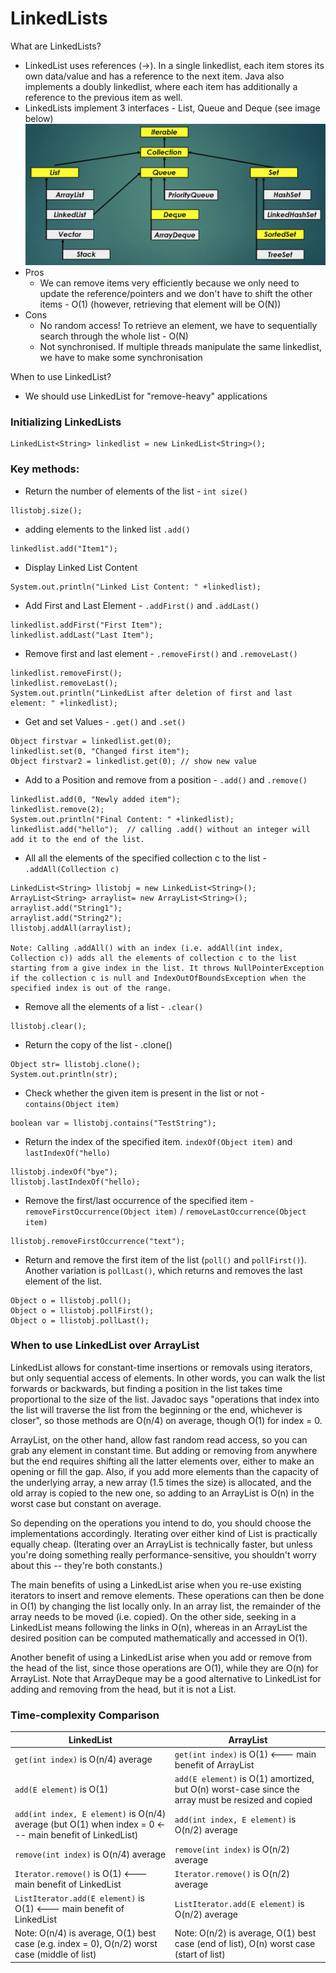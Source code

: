# LinkedLists

What are LinkedLists?
* LinkedList uses references (->). In a single linkedlist, each item stores its own data/value and has a reference to the next item. Java also implements a doubly linkedlist, where each item has additionally a reference to the previous item as well.
* LinkedLists implement 3 interfaces - List, Queue and Deque (see image below)
![collections](/img/collections.png)
* Pros
  * We can remove items very efficiently because we only need to update the reference/pointers and we don't have to shift the other items - O(1) (however, retrieving that element will be O(N))
* Cons
  * No random access! To retrieve an element, we have to sequentially search through the whole list - O(N)
  * Not synchronised. If multiple threads manipulate the same linkedlist, we have to make some synchronisation

When to use LinkedList?
* We should use LinkedList for "remove-heavy" applications


### Initializing LinkedLists
```
LinkedList<String> linkedlist = new LinkedList<String>();
```


### Key methods:
* Return the number of elements of the list - `int size()`
```
llistobj.size();
```

* adding elements to the linked list `.add()`
```
linkedlist.add("Item1");
```

* Display Linked List Content
```
System.out.println("Linked List Content: " +linkedlist);
```

* Add First and Last Element - `.addFirst()` and `.addLast()`
```
linkedlist.addFirst("First Item");
linkedlist.addLast("Last Item");
```

* Remove first and last element - `.removeFirst()` and `.removeLast()`
```
linkedlist.removeFirst();
linkedlist.removeLast();
System.out.println("LinkedList after deletion of first and last element: " +linkedlist);
```

* Get and set Values - `.get()` and `.set()`
```
Object firstvar = linkedlist.get(0);
linkedlist.set(0, "Changed first item");
Object firstvar2 = linkedlist.get(0); // show new value
```

* Add to a Position and remove from a position - `.add()` and `.remove()`
```
linkedlist.add(0, "Newly added item");
linkedlist.remove(2);
System.out.println("Final Content: " +linkedlist);
linkedlist.add("hello");  // calling .add() without an integer will add it to the end of the list.
```

* All all the elements of the specified collection c to the list - `.addAll(Collection c)`
```
LinkedList<String> llistobj = new LinkedList<String>();
ArrayList<String> arraylist= new ArrayList<String>();
arraylist.add("String1");
arraylist.add("String2");
llistobj.addAll(arraylist);

Note: Calling .addAll() with an index (i.e. addAll(int index, Collection c)) adds all the elements of collection c to the list starting from a give index in the list. It throws NullPointerException if the collection c is null and IndexOutOfBoundsException when the specified index is out of the range.
```

* Remove all the elements of a list - `.clear()`
```
llistobj.clear();
```

* Return the copy of the list - .clone()

```
Object str= llistobj.clone();
System.out.println(str);
```

* Check whether the given item is present in the list or not - `contains(Object item)`
```
boolean var = llistobj.contains("TestString");
```

* Return the index of the specified item. `indexOf(Object item)` and `lastIndexOf("hello)`
```
llistobj.indexOf("bye");
llistobj.lastIndexOf("hello);
```

* Remove the first/last occurrence of the specified item - `removeFirstOccurrence(Object item)` / `removeLastOccurrence(Object item)`

```
llistobj.removeFirstOccurrence("text");
```

* Return and remove the first item of the list (`poll()` and `pollFirst()`). Another variation is `pollLast()`, which returns and removes the last element of the list.

```
Object o = llistobj.poll();
Object o = llistobj.pollFirst();
Object o = llistobj.pollLast();
```

### When to use LinkedList over ArrayList
LinkedList<E> allows for constant-time insertions or removals using iterators, but only sequential access of elements. In other words, you can walk the list forwards or backwards, but finding a position in the list takes time proportional to the size of the list. Javadoc says "operations that index into the list will traverse the list from the beginning or the end, whichever is closer", so those methods are O(n/4) on average, though O(1) for index = 0.

ArrayList<E>, on the other hand, allow fast random read access, so you can grab any element in constant time. But adding or removing from anywhere but the end requires shifting all the latter elements over, either to make an opening or fill the gap. Also, if you add more elements than the capacity of the underlying array, a new array (1.5 times the size) is allocated, and the old array is copied to the new one, so adding to an ArrayList is O(n) in the worst case but constant on average.

So depending on the operations you intend to do, you should choose the implementations accordingly. Iterating over either kind of List is practically equally cheap. (Iterating over an ArrayList is technically faster, but unless you're doing something really performance-sensitive, you shouldn't worry about this -- they're both constants.)

The main benefits of using a LinkedList arise when you re-use existing iterators to insert and remove elements. These operations can then be done in O(1) by changing the list locally only. In an array list, the remainder of the array needs to be moved (i.e. copied). On the other side, seeking in a LinkedList means following the links in O(n), whereas in an ArrayList the desired position can be computed mathematically and accessed in O(1).

Another benefit of using a LinkedList arise when you add or remove from the head of the list, since those operations are O(1), while they are O(n) for ArrayList. Note that ArrayDeque may be a good alternative to LinkedList for adding and removing from the head, but it is not a List.

### Time-complexity Comparison

| LinkedList | ArrayList |
|------------|-----------|
|`get(int index)` is O(n/4) average|`get(int index)` is O(1) <--- main benefit of ArrayList<E>|
|`add(E element)` is O(1)|`add(E element)` is O(1) amortized, but O(n) worst-case since the array must be resized and copied|
|`add(int index, E element)` is O(n/4) average (but O(1) when index = 0 <--- main benefit of LinkedList<E>)|`add(int index, E element)` is O(n/2) average|
|`remove(int index)` is O(n/4) average|`remove(int index)` is O(n/2) average|
|`Iterator.remove()` is O(1) <--- main benefit of LinkedList<E>|`Iterator.remove()` is O(n/2) average|
|`ListIterator.add(E element)` is O(1) <--- main benefit of LinkedList<E>|`ListIterator.add(E element)` is O(n/2) average|
|Note: O(n/4) is average, O(1) best case (e.g. index = 0), O(n/2) worst case (middle of list)|Note: O(n/2) is average, O(1) best case (end of list), O(n) worst case (start of list)|
